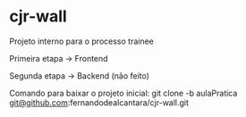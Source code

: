 # cjr-wall
Projeto interno para o processo trainee

Primeira etapa -> Frontend

Segunda etapa -> Backend (não feito)

Comando para baixar o projeto inicial:
  git clone -b aulaPratica git@github.com:fernandodealcantara/cjr-wall.git
